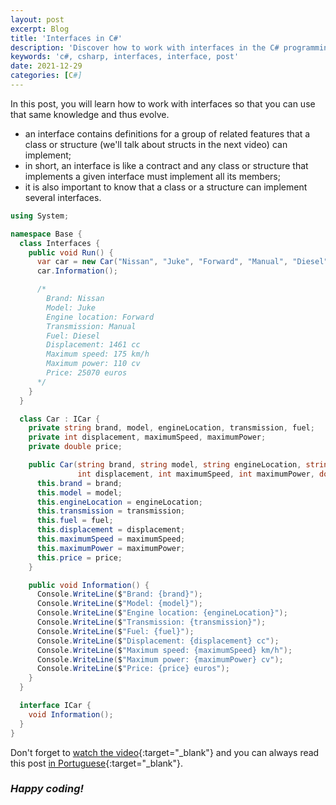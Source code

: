 ```yaml
---
layout: post
excerpt: Blog
title: 'Interfaces in C#'
description: 'Discover how to work with interfaces in the C# programming language. Get answers to your questions with the theory and examples presented.'
keywords: 'c#, csharp, interfaces, interface, post'
date: 2021-12-29
categories: [C#]
---
```


In this post, you will learn how to work with interfaces so that you can use that same knowledge and thus evolve.

- an interface contains definitions for a group of related features that a class or structure (we'll talk about structs in the next video) can implement;
- in short, an interface is like a contract and any class or structure that implements a given interface must implement all its members;
- it is also important to know that a class or a structure can implement several interfaces.

```csharp
using System;

namespace Base {
  class Interfaces {
    public void Run() {
      var car = new Car("Nissan", "Juke", "Forward", "Manual", "Diesel", 1461, 175, 110, 25070);
      car.Information();

      /*
        Brand: Nissan
        Model: Juke
        Engine location: Forward
        Transmission: Manual
        Fuel: Diesel
        Displacement: 1461 cc
        Maximum speed: 175 km/h
        Maximum power: 110 cv
        Price: 25070 euros
      */
    }
  }

  class Car : ICar {
    private string brand, model, engineLocation, transmission, fuel;
    private int displacement, maximumSpeed, maximumPower;
    private double price;

    public Car(string brand, string model, string engineLocation, string transmission, string fuel,
               int displacement, int maximumSpeed, int maximumPower, double price) {
      this.brand = brand;
      this.model = model;
      this.engineLocation = engineLocation;
      this.transmission = transmission;
      this.fuel = fuel;
      this.displacement = displacement;
      this.maximumSpeed = maximumSpeed;
      this.maximumPower = maximumPower;
      this.price = price;
    }

    public void Information() {
      Console.WriteLine($"Brand: {brand}");
      Console.WriteLine($"Model: {model}");
      Console.WriteLine($"Engine location: {engineLocation}");
      Console.WriteLine($"Transmission: {transmission}");
      Console.WriteLine($"Fuel: {fuel}");
      Console.WriteLine($"Displacement: {displacement} cc");
      Console.WriteLine($"Maximum speed: {maximumSpeed} km/h");
      Console.WriteLine($"Maximum power: {maximumPower} cv");
      Console.WriteLine($"Price: {price} euros");
    }
  }

  interface ICar {
    void Information();
  }
}
```

Don't forget to [watch the video](https://youtu.be/mPUUj1xwe7U){:target="\_blank"} and you can always read this post [in Portuguese](https://caffeinealgorithm.com/blog/20211229/interfaces-em-csharp/){:target="\_blank"}.

### _Happy coding!_
